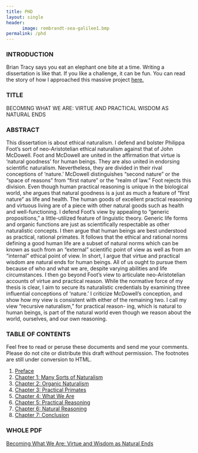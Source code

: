 ```yaml
---
title: PHD
layout: single
header: 
      image: rembrandt-sea-galilee1.bmp
permalink: /phd
---
```



### INTRODUCTION

Brian Tracy says you eat an elephant one bite at a time. Writing a dissertation is like that. If you like a challenge, it can be fun.  You can read the story of how I approached this massive project [here.](/phd-how-to)

### TITLE

BECOMING WHAT WE ARE: VIRTUE AND PRACTICAL WISDOM AS NATURAL ENDS


### ABSTRACT 

This dissertation is about ethical naturalism. I defend and bolster Philippa Foot’s sort of neo-Aristotelian ethical naturalism against that of John McDowell. Foot and McDowell are united in the affirmation that virtue is ‘natural goodness’ for human beings. They are also united in endorsing scientific naturalism. Nevertheless, they are divided in their rival conceptions of ‘nature.’ McDowell distinguishes “second nature” or the “space of reasons” from “first nature” or the “realm of law.” Foot rejects this division. Even though human practical reasoning is unique in the biological world, she argues that natural goodness is a just as much a feature of “first nature” as life and health. The human goods of excellent practical reasoning and virtuous living are of a piece with other natural goods such as health and well-functioning. I defend Foot’s view by appealing to “generic propositions,” a little-utilized feature of linguistic theory. Generic life forms and organic functions are just as scientifically respectable as other naturalistic concepts. I then argue that human beings are best understood as practical, rational primates. It follows that the ethical and rational norms defining a good human life are a subset of natural norms which can be known as such from an “external” scientific point of view as well as from an “internal” ethical point of view. In short, I argue that virtue and practical wisdom are natural ends for human beings. All of us ought to pursue them because of who and what we are, despite varying abilities and life circumstances. I then go beyond Foot’s view to articulate neo-Aristotelian accounts of virtue and practical reason. While the normative force of my thesis is clear, I aim to secure its naturalistic credentials by examining three influential conceptions of ‘nature.’ I criticize McDowell’s conception, and show how my view is consistent with either of the remaining two. I call my view “recursive naturalism,” for practical reason- ing, which is natural to human beings, is part of the natural world even though we reason about the world, ourselves, and our own reasoning.


### TABLE OF CONTENTS 

Feel free to read or peruse these documents and send me your comments. Please do not cite or distribute this draft without permission. The footnotes are still under conversion to HTML. 

1. [Preface](/dissertation0)
2. [Chapter 1: Many Sorts of Naturalism](/dissertation1)
2. [Chapter 2: Organic Naturalism](/dissertation2)
3. [Chapter 3: Practical Primates](/dissertation3)
4. [Chapter 4: What We Are](/dissertation4)
5. [Chapter 5: Practical Reasoning](/dissertation5)
6. [Chapter 6: Natural Reasoning](/dissertation6)
7. [Chapter 7: Conclusion](/dissertation7)

### WHOLE PDF

[Becoming What We Are: Virtue and Wisdom as Natural Ends](https://github.com/keithbuhler/dissertation-story/blob/gh-pages/Buhler%2C%20Becoming%20What%20We%20Are.pdf)
